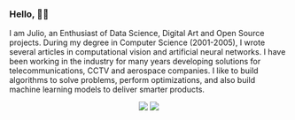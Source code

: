 ### Hello, 👋🏽

 I am Julio, an Enthusiast of Data Science, Digital Art and Open Source projects. During my degree in Computer Science (2001-2005), I wrote several articles in computational vision and artificial neural networks. I have been working in the industry for many years developing solutions for telecommunications, CCTV and aerospace companies. I like to build algorithms to solve problems, perform optimizations, and also build machine learning models to deliver smarter products.

<div align="center">
  <a href="https://www.linkedin.com/in/jcbritobr/"><img src="https://img.shields.io/badge/LinkedIn-0077B5?style=for-the-badge&logo=linkedin&logoColor=white"/></a>
 <a href="https://medium.com/@jcbritobr"><img src="https://img.shields.io/badge/Medium-000000?style=for-the-badge&logo=medium&logoColor=white" /></a>
  <br />
</div>
